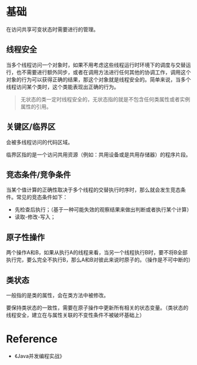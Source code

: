 # 基础
在访问共享可变状态时需要进行的管理。

## 线程安全
当多个线程访问一个对象时，如果不用考虑这些线程运行时环境下的调度与交替运行，也不需要进行额外同步，或者在调用方法进行任何其他的协调工作，调用这个对象的行为可以获得正确的结果，那这个对象就是线程安全的。简单来说，当多个线程访问某个类时，这个类能表现出正确的行为。

> 无状态的类一定时线程安全的，无状态指的就是不包含任何类属性或者实例属性的引用。

## 关键区/临界区
会被多线程访问的代码区域。

临界区指的是一个访问共用资源（例如：共用设备或是共用存储器）的程序片段。

## 竞态条件/竞争条件
当某个值计算的正确性取决于多个线程的交替执行时序时，那么就会发生竞态条件。常见的竞态条件如下：
- 先检查后执行；（基于一种可能失效的观察结果来做出判断或者执行某个计算）
- 读取-修改-写入；

## 原子性操作
两个操作A和B，如果从执行A的线程来看，当另一个线程执行B时，要不将B全部执行完，要么完全不执行B，那么A和B对彼此来说时原子的。（操作是不可中断的）

## 类状态
一般指的是类的属性，会在类方法中被修改。

要保持类状态的一致性，需要在原子操作中更新所有相关的状态变量。（类状态的线程安全，建立在与属性关联的不变性条件不被破坏基础上）


# Reference
- 《Java并发编程实战》
